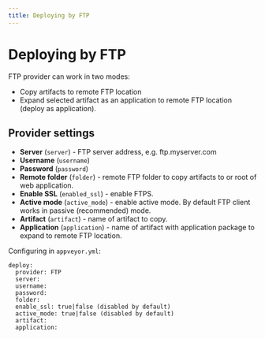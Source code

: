 ```yaml
---
title: Deploying by FTP
---
```


# Deploying by FTP

FTP provider can work in two modes:

* Copy artifacts to remote FTP location
* Expand selected artifact as an application to remote FTP location (deploy as application).

## Provider settings

* **Server** (`server`) - FTP server address, e.g. ftp.myserver.com
* **Username** (`username`)
* **Password** (`password`)
* **Remote folder** (`folder`) - remote FTP folder to copy artifacts to or root of web application.
* **Enable SSL** (`enabled_ssl`) - enable FTPS.
* **Active mode** (`active_mode`) - enable active mode. By default FTP client works in passive (recommended) mode.
* **Artifact** (`artifact`) - name of artifact to copy.
* **Application** (`application`) - name of artifact with application package to expand to remote FTP location.

Configuring in `appveyor.yml`:

    deploy:
      provider: FTP
      server:
      username:
      password:
      folder:
      enable_ssl: true|false (disabled by default)
      active_mode: true|false (disabled by default)
      artifact:
      application:

